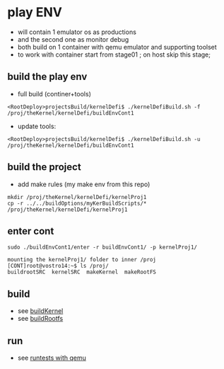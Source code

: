 # play ENV

* will contain 1 emulator os as productions
* and the second one as monitor debug
* both build on 1 container with qemu emulator and supporting toolset
* to work with container start from stage01 ; on host skip this stage; 

## build the play env

* full build (continer+tools)

```
<RootDeploy>projectsBuild/kernelDefi$ ./kernelDefiBuild.sh -f /proj/theKernel/kernelDefi/buildEnvCont1
```

* update tools:

```
<RootDeploy>projectsBuild/kernelDefi$ ./kernelDefiBuild.sh -u /proj/theKernel/kernelDefi/buildEnvCont1
```

## build the project

* add make rules (my make env from this repo)

```
mkdir /proj/theKernel/kernelDefi/kernelProj1
cp -r ../../buildOptions/myKerBuildScripts/* /proj/theKernel/kernelDefi/kernelProj1
```


## enter cont

```
sudo ./buildEnvCont1/enter -r buildEnvCont1/ -p kernelProj1/
```

```
mounting the kernelProj1/ folder to inner /proj
[CONT]root@vostro14:~$ ls /proj/
buildrootSRC  kernelSRC  makeKernel  makeRootFS

```

## build

* see [buildKernel](../../buildOptions/myKerBuildScripts/buildKernel.md)
* see [buildRootfs](../../buildOptions/myKerBuildScripts/buildRoot.md)

## run

* see [runtests with qemu](../../buildOptions/myKerBuildScripts/runtests/readme.md)
